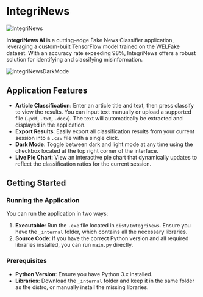 # IntegriNews

![IntegriNews](https://github.com/user-attachments/assets/e90c1064-e9e8-40bb-b7cf-cb99d99d0d3c)

**IntegriNews AI** is a cutting-edge Fake News Classifier application, leveraging a custom-built TensorFlow model trained on the WELFake dataset. With an accuracy rate exceeding 98%, IntegriNews offers a robust solution for identifying and classifying misinformation.

![IntegriNewsDarkMode](https://github.com/user-attachments/assets/22ca1e85-c164-4437-9af6-bee2154c8d5c)

## Application Features

- **Article Classification**: Enter an article title and text, then press classify to view the results. You can input text manually or upload a supported file (`.pdf`, `.txt`, `.docx`). The text will automatically be extracted and displayed in the application.
- **Export Results**: Easily export all classification results from your current session into a `.csv` file with a single click.
- **Dark Mode**: Toggle between dark and light mode at any time using the checkbox located at the top right corner of the interface.
- **Live Pie Chart**: View an interactive pie chart that dynamically updates to reflect the classification ratios for the current session.

## Getting Started

### Running the Application

You can run the application in two ways:

1. **Executable**: Run the `.exe` file located in `dist/IntegriNews`. Ensure you have the `_internal` folder, which contains all the necessary libraries.
2. **Source Code**: If you have the correct Python version and all required libraries installed, you can run `main.py` directly.

### Prerequisites

- **Python Version**: Ensure you have Python 3.x installed. 
- **Libraries**: Download the `_internal` folder and keep it in the same folder as the distro, or manually install the missing libraries.
